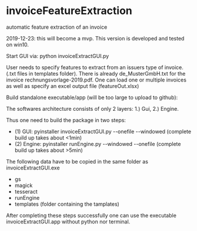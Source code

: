 # invoiceFeatureExtraction
automatic feature extraction of an invoice

2019-12-23: this will become a mvp. This version is developed and tested on win10. 

Start GUI via: python invoiceExtractGUI.py

User needs to specify features to extract from an issuers type of invoice. (.txt files in templates folder). 
There is already de_MusterGmbH.txt for the invoice rechnungsvorlage-2019.pdf.
One can load one or multiple invoices as well as specify an excel output file (featureOut.xlsx)

Build standalone executable/app (will be too large to upload to github):

The softwares architecture consists of only 2 layers: 1.) Gui, 2.) Engine.

Thus one need to build the package in two steps:

- (1) GUI: pyinstaller invoiceExtractGUI.py --onefile --windowed (complete build up takes about <1min)
- (2) Engine: pyinstaller runEngine.py --windowed --onefile (complete build up takes about >5min)

The following data have to be copied in the same folder as invoiceExtractGUI.exe
- gs
- magick
- tesseract
- runEngine
- templates (folder containing the tamplates)

After completing these steps successfully one can use the executable invoiceExtractGUI.app without python nor terminal.
